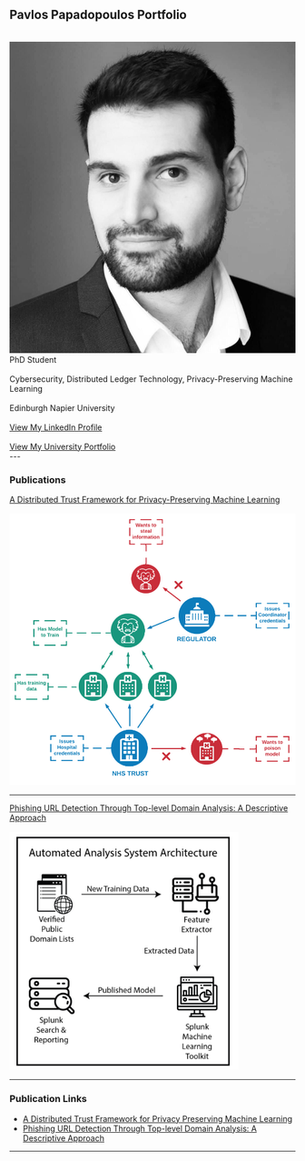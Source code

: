 ## Pavlos Papadopoulos Portfolio
<br>
<img src="images/logo.png?raw=true" alt="logo" class="center"/>
<br>
PhD Student
<br><br>
Cybersecurity, Distributed Ledger Technology, Privacy-Preserving Machine Learning
<br><br>
Edinburgh Napier University
<br><br>
<a href="https://www.linkedin.com/in/pavpapadopoulos/">View My LinkedIn Profile</a>
<br><br>
<a href="https://www.napier.ac.uk/people/pavlos-papadopoulos">View My University Portfolio</a>
<br>
---

### Publications 

[A Distributed Trust Framework for Privacy-Preserving Machine Learning](/dtf_for_ppml)
<br/><br/>
<img src="images/Distributed_PPML.png?raw=true" alt="A Distributed Trust Framework for Privacy-Preserving Machine Learning" class="center"/>

---
[Phishing URL Detection Through Top-level Domain Analysis: A Descriptive Approach](/phishing_url_detection)
<br/><br/>
<img src="images/Phishing_Url_Detection_Splunk.png?raw=true" alt="Phishing URL Detection Through Top-level Domain Analysis: A Descriptive Approach" class="center" width="80%"/>

---

### Publication Links

- [A Distributed Trust Framework for Privacy Preserving Machine Learning](https://arxiv.org/abs/2006.02456)
- [Phishing URL Detection Through Top-level Domain Analysis: A Descriptive Approach](https://arxiv.org/abs/2005.06599)





---
